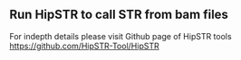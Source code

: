 ## Run HipSTR to call STR from bam files 

For indepth details please visit Github page of HipSTR tools https://github.com/HipSTR-Tool/HipSTR
